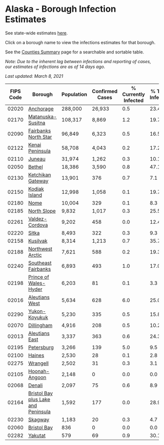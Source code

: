 # Alaska - Borough Infection Estimates

See state-wide estimates [here](/infections/us-ak).

Click on a borough name to view the infections estimates for that borough.

See the [Counties Summary](/infections/summary-counties) page for a searchable and sortable table.

*Note: Due to the inherent lag between infections and reporting of cases, our estimates of infections are as of 14 days ago.*

*Last updated: March 8, 2021*

|   FIPS Code |                                                                    Borough |   Population |   Confirmed Cases |   % Currently Infected |   % Total Infected |
|-------------|----------------------------------------------------------------------------|--------------|-------------------|------------------------|--------------------|
|       02020 |                                                     [Anchorage](anchorage) |      288,000 |            26,933 |                    0.5 |               23.4 |
|       02170 |                                     [Matanuska-Susitna](matanuska-susitna) |      108,317 |             8,869 |                    1.2 |               19.7 |
|       02090 |                               [Fairbanks North Star](fairbanks-north-star) |       96,849 |             6,323 |                    0.5 |               16.5 |
|       02122 |                                         [Kenai Peninsula](kenai-peninsula) |       58,708 |             4,043 |                    0.2 |               17.2 |
|       02110 |                                                           [Juneau](juneau) |       31,974 |             1,262 |                    0.3 |               10.1 |
|       02050 |                                                           [Bethel](bethel) |       18,386 |             3,590 |                    0.8 |               47.1 |
|       02130 |                                     [Ketchikan Gateway](ketchikan-gateway) |       13,901 |               376 |                    0.7 |                7.1 |
|       02150 |                                             [Kodiak Island](kodiak-island) |       12,998 |             1,058 |                    0.1 |               19.7 |
|       02180 |                                                               [Nome](nome) |       10,004 |               329 |                    0.1 |                8.3 |
|       02185 |                                                 [North Slope](north-slope) |        9,832 |             1,017 |                    0.3 |               25.5 |
|       02261 |                                           [Valdez-Cordova](valdez-cordova) |        9,202 |               458 |                    0.0 |               12.4 |
|       02220 |                                                             [Sitka](sitka) |        8,493 |               322 |                    0.3 |                9.3 |
|       02158 |                                                       [Kusilvak](kusilvak) |        8,314 |             1,213 |                    0.7 |               35.7 |
|       02188 |                                       [Northwest Arctic](northwest-arctic) |        7,621 |               588 |                    0.2 |               19.3 |
|       02240 |                                 [Southeast Fairbanks](southeast-fairbanks) |        6,893 |               493 |                    1.0 |               17.0 |
|       02198 |                             [Prince of Wales-Hyder](prince-of-wales-hyder) |        6,203 |                81 |                    0.1 |                3.3 |
|       02016 |                                           [Aleutians West](aleutians-west) |        5,634 |               628 |                    6.0 |               25.0 |
|       02290 |                                             [Yukon-Koyukuk](yukon-koyukuk) |        5,230 |               335 |                    0.5 |               15.8 |
|       02070 |                                                   [Dillingham](dillingham) |        4,916 |               208 |                    0.5 |               10.2 |
|       02013 |                                           [Aleutians East](aleutians-east) |        3,337 |               363 |                    0.6 |               24.3 |
|       02195 |                                                   [Petersburg](petersburg) |        3,266 |               139 |                    5.0 |                9.5 |
|       02100 |                                                           [Haines](haines) |        2,530 |                28 |                    0.1 |                2.8 |
|       02275 |                                                       [Wrangell](wrangell) |        2,502 |                31 |                    0.3 |                3.1 |
|       02105 |                                             [Hoonah-Angoon](hoonah-angoon) |        2,148 |                 0 |                    0.0 |                0.0 |
|       02068 |                                                           [Denali](denali) |        2,097 |                75 |                    0.6 |                8.9 |
|       02164 | [Bristol Bay plus Lake and Peninsula](bristol-bay-plus-lake-and-peninsula) |        1,592 |               177 |                    0.0 |               28.9 |
|       02230 |                                                         [Skagway](skagway) |        1,183 |                20 |                    0.3 |                4.7 |
|       02060 |                                                 [Bristol Bay](bristol-bay) |          836 |                 0 |                    0.0 |                0.0 |
|       02282 |                                                         [Yakutat](yakutat) |          579 |                69 |                    0.9 |               30.1 |